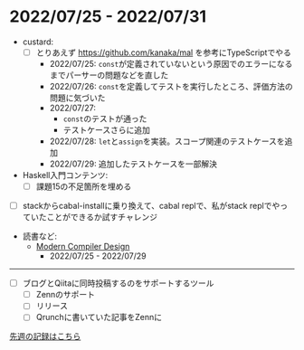 # 2022/07/25 - 2022/07/31

- custard:
    - [ ] とりあえず <https://github.com/kanaka/mal> を参考にTypeScriptでやる
        - 2022/07/25: `const`が定義されていないという原因でのエラーになるまでパーサーの問題などを直した
        - 2022/07/26: `const`を定義してテストを実行したところ、評価方法の問題に気づいた
        - 2022/07/27:
            - `const`のテストが通った
            - テストケースさらに追加
        - 2022/07/28: `let`と`assign`を実装。スコープ関連のテストケースを追加
        - 2022/07/29: 追加したテストケースを一部解決
- Haskell入門コンテンツ:
    - [ ] 課題15の不足箇所を埋める
- [ ] stackからcabal-installに乗り換えて、cabal replで、私がstack replでやっていたことができるか試すチャレンジ
- 読書など:
    - [Modern Compiler Design](https://www.springer.com/jp/book/9781461446989)
        - 2022/07/25 - 2022/07/29

------

- [ ] ブログとQiitaに同時投稿するのをサポートするツール
    - [ ] Zennのサポート
    - [ ] リリース
    - [ ] Qrunchに書いていた記事をZennに

[先週の記録はこちら](https://github.com/igrep/daily-commits/blob/c3fd91bdcda81577d9747d4e14fb7a9bb58d2a9b/yesterday.md)
